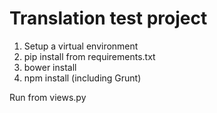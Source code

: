 # Translation test project

1. Setup a virtual environment
2. pip install from requirements.txt
3. bower install
4. npm install (including Grunt)

Run from views.py
